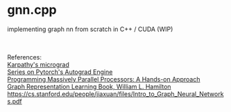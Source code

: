 # gnn.cpp

implementing graph nn from scratch in C++ / CUDA (WIP)
 
\
\
References:\
[Karpathy's micrograd](https://github.com/karpathy/micrograd)\
[Series](https://pytorch.org/blog/overview-of-pytorch-autograd-engine/)[ on Pytorch's ](https://pytorch.org/blog/computational-graphs-constructed-in-pytorch/)[Autograd Engine](https://pytorch.org/blog/how-computational-graphs-are-executed-in-pytorch/)\
[Programming Massively Parallel Processors: A Hands-on Approach](https://a.co/d/is3Q9GF)\
[Graph Representation Learning Book, William L. Hamilton](https://www.cs.mcgill.ca/~wlh/grl_book/)\
https://cs.stanford.edu/people/jiaxuan/files/Intro_to_Graph_Neural_Networks.pdf
